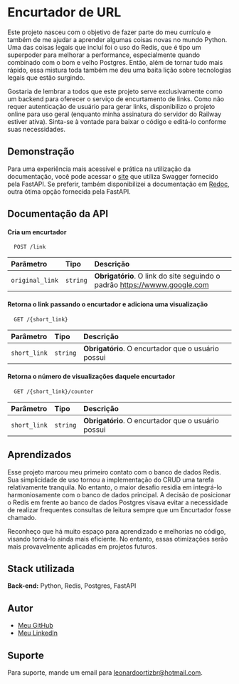 
# Encurtador de URL

Este projeto nasceu com o objetivo de fazer parte do meu currículo e também de me ajudar a aprender algumas coisas novas no mundo Python. Uma das coisas legais que incluí foi o uso do Redis, que é tipo um superpoder para melhorar a performance, especialmente quando combinado com o bom e velho Postgres. Então, além de tornar tudo mais rápido, essa mistura toda também me deu uma baita lição sobre tecnologias legais que estão surgindo.

Gostaria de lembrar a todos que este projeto serve exclusivamente como um backend para oferecer o serviço de encurtamento de links. Como não requer autenticação de usuário para gerar links, disponibilizo o projeto online para uso geral (enquanto minha assinatura do servidor do Railway estiver ativa). Sinta-se à vontade para baixar o código e editá-lo conforme suas necessidades.
## Demonstração

Para uma experiência mais acessível e prática na utilização da documentação, você pode acessar o [site](https://urlshortenerbackend.up.railway.app/docs) que utiliza Swagger fornecido pela FastAPI. Se preferir, também disponibilizei a documentação em [Redoc](https://urlshortenerbackend.up.railway.app/redoc), outra ótima opção fornecida pela FastAPI.

## Documentação da API

#### Cria um encurtador

```http
  POST /link
```

| Parâmetro   | Tipo       | Descrição                           |
| :---------- | :--------- | :---------------------------------- |
| `original_link` | `string` | **Obrigatório**. O link do site seguindo o padrão https://wwww.google.com|

#### Retorna o link passando o encurtador e adiciona uma visualização

```http
  GET /{short_link}
```

| Parâmetro   | Tipo       | Descrição                                   |
| :---------- | :--------- | :------------------------------------------ |
| `short_link`      | `string` | **Obrigatório**. O encurtador que o usuário possui |

#### Retorna o número de visualizações daquele encurtador

```http
  GET /{short_link}/counter
```

| Parâmetro   | Tipo       | Descrição                                   |
| :---------- | :--------- | :------------------------------------------ |
| `short_link`      | `string` | **Obrigatório**. O encurtador que o usuário possui |


## Aprendizados

Esse projeto marcou meu primeiro contato com o banco de dados Redis. Sua simplicidade de uso tornou a implementação do CRUD uma tarefa relativamente tranquila. No entanto, o maior desafio residia em integrá-lo harmoniosamente com o banco de dados principal. A decisão de posicionar o Redis em frente ao banco de dados Postgres visava evitar a necessidade de realizar frequentes consultas de leitura sempre que um Encurtador fosse chamado.

Reconheço que há muito espaço para aprendizado e melhorias no código, visando torná-lo ainda mais eficiente. No entanto, essas otimizações serão mais provavelmente aplicadas em projetos futuros.
## Stack utilizada

**Back-end:** Python, Redis, Postgres, FastAPI


## Autor

- [Meu GitHub](https://github.com/LeonardoOrtizBR)
- [Meu LinkedIn](https://www.linkedin.com/in/leonardoortizbr/)
## Suporte

Para suporte, mande um email para leonardoortizbr@hotmail.com.
